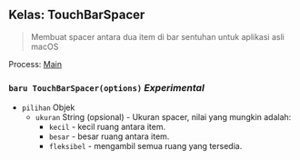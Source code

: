 ## Kelas: TouchBarSpacer

> Membuat spacer antara dua item di bar sentuhan untuk aplikasi asli macOS

Process: [Main](../tutorial/application-architecture.md#main-and-renderer-processes)

### `baru TouchBarSpacer(options)` *Experimental*

* `pilihan` Objek 
  * `ukuran` String (opsional) - Ukuran spacer, nilai yang mungkin adalah: 
    * `kecil` - kecil ruang antara item.
    * `besar` - besar ruang antara item.
    * `fleksibel` - mengambil semua ruang yang tersedia.